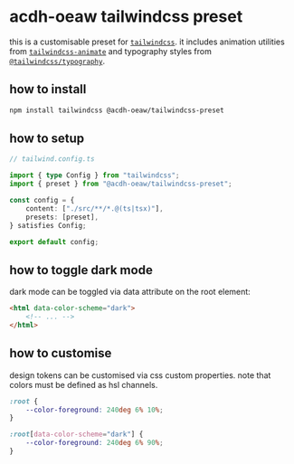 # acdh-oeaw tailwindcss preset

this is a customisable preset for [`tailwindcss`](https://tailwindcss.com/). it includes animation
utilities from [`tailwindcss-animate`](https://github.com/jamiebuilds/tailwindcss-animate) and
typography styles from [`@tailwindcss/typography`](https://tailwindcss.com/docs/typography-plugin).

## how to install

```bash
npm install tailwindcss @acdh-oeaw/tailwindcss-preset
```

## how to setup

```ts
// tailwind.config.ts

import { type Config } from "tailwindcss";
import { preset } from "@acdh-oeaw/tailwindcss-preset";

const config = {
	content: ["./src/**/*.@(ts|tsx)"],
	presets: [preset],
} satisfies Config;

export default config;
```

## how to toggle dark mode

dark mode can be toggled via data attribute on the root element:

```html
<html data-color-scheme="dark">
	<!-- ... -->
</html>
```

## how to customise

design tokens can be customised via css custom properties. note that colors must be defined as hsl
channels.

```css
:root {
	--color-foreground: 240deg 6% 10%;
}

:root[data-color-scheme="dark"] {
	--color-foreground: 240deg 6% 90%;
}
```
